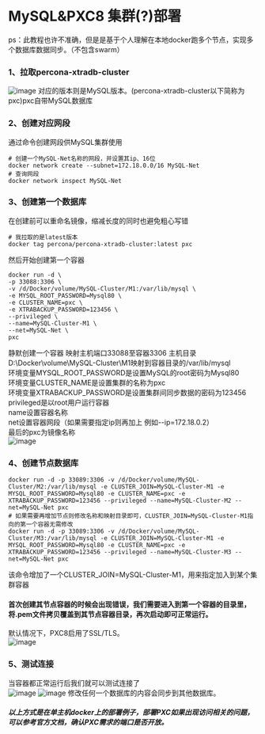 # MySQL&PXC8 集群(?)部署
ps：此教程也许不准确，但是是基于个人理解在本地docker跑多个节点，实现多个数据库数据同步。（不包含swarm）

### 1、拉取percona-xtradb-cluster
![image](https://github.com/OtakuBanana/docker/assets/14883112/67af6dfe-8280-4f2c-a379-646de13bd8d7)
对应的版本则是MySQL版本。(percona-xtradb-cluster以下简称为pxc)pxc自带MySQL数据库
### 2、创建对应网段
通过命令创建网段供MySQL集群使用
```
# 创建一个MySQL-Net名称的网段，并设置其ip、16位
docker network create --subnet=172.18.0.0/16 MySQL-Net
# 查询网段
docker network inspect MySQL-Net
```
### 3、创建第一个数据库
在创建前可以重命名镜像，缩减长度的同时也避免粗心写错
```
# 我拉取的是latest版本
docker tag percona/percona-xtradb-cluster:latest pxc
```
然后开始创建第一个容器
```
docker run -d \
-p 33088:3306 \
-v /d/Docker/volume/MySQL-Cluster/M1:/var/lib/mysql \
-e MYSQL_ROOT_PASSWORD=Mysql80 \
-e CLUSTER_NAME=pxc \
-e XTRABACKUP_PASSWORD=123456 \
--privileged \
--name=MySQL-Cluster-M1 \
--net=MySQL-Net \
pxc
```
静默创建一个容器
映射主机端口33088至容器3306
主机目录D:\Docker\volume\MySQL-Cluster\M1映射到容器目录的/var/lib/mysql  
环境变量MYSQL_ROOT_PASSWORD是设置MySQL的root密码为Mysql80  
环境变量CLUSTER_NAME是设置集群的名称为pxc  
环境变量XTRABACKUP_PASSWORD是设置集群间同步数据的密码为123456  
privileged是以root用户运行容器  
name设置容器名称  
net设置容器网段（如果需要指定ip则再加上 例如--ip=172.18.0.2）  
最后的pxc为镜像名称  
![image](https://github.com/OtakuBanana/docker/assets/14883112/f2de9808-55d8-498e-a42f-5a015adcf0b1)
### 4、创建节点数据库
```
docker run -d -p 33089:3306 -v /d/Docker/volume/MySQL-Cluster/M2:/var/lib/mysql -e CLUSTER_JOIN=MySQL-Cluster-M1 -e MYSQL_ROOT_PASSWORD=Mysql80 -e CLUSTER_NAME=pxc -e XTRABACKUP_PASSWORD=123456 --privileged --name=MySQL-Cluster-M2 --net=MySQL-Net pxc
# 如果需要再增加节点则修改名称和映射目录即可，CLUSTER_JOIN=MySQL-Cluster-M1指向的第一个容器无需修改
docker run -d -p 33089:3306 -v /d/Docker/volume/MySQL-Cluster/M3:/var/lib/mysql -e CLUSTER_JOIN=MySQL-Cluster-M1 -e MYSQL_ROOT_PASSWORD=Mysql80 -e CLUSTER_NAME=pxc -e XTRABACKUP_PASSWORD=123456 --privileged --name=MySQL-Cluster-M3 --net=MySQL-Net pxc
```
该命令增加了一个CLUSTER_JOIN=MySQL-Cluster-M1，用来指定加入到某个集群容器
#### 首次创建其节点容器的时候会出现错误，我们需要进入到第一个容器的目录里，将.pem文件拷贝覆盖到其节点容器目录，再次启动即可正常运行。
默认情况下，PXC8启用了SSL/TLS。  
![image](https://github.com/OtakuBanana/docker/assets/14883112/6464f2da-eb73-46ad-a307-6a9df136bfbb)
### 5、测试连接
当容器都正常运行后我们就可以测试连接了  
![image](https://github.com/OtakuBanana/docker/assets/14883112/46658110-5806-4b0a-8c9d-55f3c51a3a80)
![image](https://github.com/OtakuBanana/docker/assets/14883112/37c95d92-fcef-4b92-8eec-97ae78cdd128)
修改任何一个数据库的内容会同步到其他数据库。  

##### 以上方式是在单主机docker上的部署例子，部署PXC如果出现访问相关的问题，可以参考官方文档，确认PXC需求的端口是否开放。

